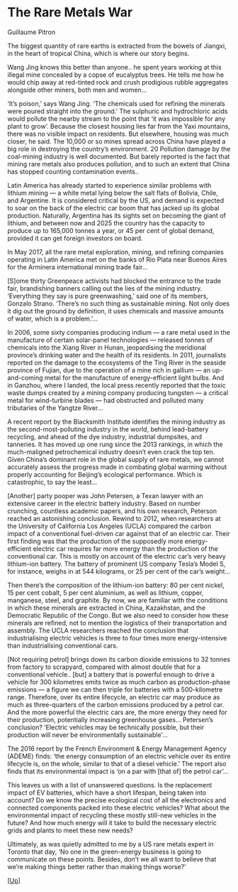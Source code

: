 # The Rare Metals War

Guillaume Pitron 

The biggest quantity of rare earths is extracted from the bowels of
Jiangxi, in the heart of tropical China, which is where our story
begins.

Wang Jing knows this better than anyone.. he spent years working at
this illegal mine concealed by a copse of eucalyptus trees. He tells
me how he would chip away at red-tinted rock and crush prodigious
rubble aggregates alongside other miners, both men and women...

‘It’s poison,’ says Wang Jing. ‘The chemicals used for refining the
minerals were poured straight into the ground.’ The sulphuric and
hydrochloric acids would pollute the nearby stream to the point that
‘it was impossible for any plant to grow’. Because the closest housing
lies far from the Yaxi mountains, there was no visible impact on
residents. But elsewhere, housing was much closer, he said.  The
10,000 or so mines spread across China have played a big role in
destroying the country’s environment. 20 Pollution damage by the
coal-mining industry is well documented. But barely reported is the
fact that mining rare metals also produces pollution, and to such an
extent that China has stopped counting contamination events..

Latin America has already started to experience similar problems with
lithium mining — a white metal lying below the salt flats of Bolivia,
Chile, and Argentine. It is considered critical by the US, and demand
is expected to soar on the back of the electric car boom that has
jacked up its global production. Naturally, Argentina has its sights
set on becoming the giant of lithium, and between now and 2025 the
country has the capacity to produce up to 165,000 tonnes a year, or 45
per cent of global demand, provided it can get foreign investors on
board.

In May 2017, all the rare metal exploration, mining, and refining
companies operating in Latin America met on the banks of Rio Plata near
Buenos Aires for the Arminera international mining trade fair...

[S]ome thirty Greenpeace activists had blocked the entrance to the
trade fair, brandishing banners calling out the lies of the mining
industry. ‘Everything they say is pure greenwashing,’ said one of its
members, Gonzalo Strano. ‘There’s no such thing as sustainable
mining. Not only does it dig out the ground by definition, it uses
chemicals and massive amounts of water, which is a problem.’...

In 2006, some sixty companies producing indium — a rare metal used in
the manufacture of certain solar-panel technologies — released tonnes
of chemicals into the Xiang River in Hunan, jeopardising the
meridional province’s drinking water and the health of its
residents. In 2011, journalists reported on the damage to the
ecosystems of the Ting River in the seaside province of Fujian, due to
the operation of a mine rich in gallium — an up-and-coming metal for
the manufacture of energy-efficient light bulbs. And in Ganzhou, where
I landed, the local press recently reported that the toxic waste dumps
created by a mining company producing tungsten — a critical metal for
wind-turbine blades — had obstructed and polluted many tributaries of
the Yangtze River...

<a name='ref2'/>

A recent report by the Blacksmith Institute identifies the mining
industry as the second-most-polluting industry in the world, behind
lead-battery recycling, and ahead of the dye industry, industrial
dumpsites, and tanneries. It has moved up one rung since the 2013
rankings, in which the much-maligned petrochemical industry doesn’t
even crack the top ten. Given China’s dominant role in the global
supply of rare metals, we cannot accurately assess the progress made
in combating global warming without properly accounting for Beijing’s
ecological performance. Which is catastrophic, to say the least...

<a name='ref3'/>

[Another] party pooper was John Petersen, a Texan lawyer with an
extensive career in the electric battery industry. Based on number
crunching, countless academic papers, and his own research, Peterson
reached an astonishing conclusion. Rewind to 2012, when researchers at
the University of California Los Angeles (UCLA) compared the carbon
impact of a conventional fuel-driven car against that of an electric
car. Their first finding was that the production of the supposedly
more energy-efficient electric car requires far more energy than the
production of the conventional car. This is mostly on account of the
electric car’s very heavy lithium-ion battery. The battery of
prominent US company Tesla’s Model S, for instance, weighs in at 544
kilograms, or 25 per cent of the car’s weight...

Then there’s the composition of the lithium-ion battery: 80 per cent
nickel, 15 per cent cobalt, 5 per cent aluminium, as well as lithium,
copper, manganese, steel, and graphite. By now, we are familiar with
the conditions in which these minerals are extracted in China,
Kazakhstan, and the Democratic Republic of the Congo. But we also need
to consider how these minerals are refined, not to mention the
logistics of their transportation and assembly. The UCLA researchers
reached the conclusion that industrialising electric vehicles is three
to four times more energy-intensive than industrialising conventional
cars.

[Not requiring petrol] brings down its carbon dioxide emissions to 32
tonnes from factory to scrapyard, compared with almost double that for
a conventional vehicle.. [but] a battery that is powerful enough to
drive a vehicle for 300 kilometres emits twice as much carbon as
production-phase emissions — a figure we can then triple for batteries
with a 500-kilometre range. Therefore, over its entire lifecycle, an
electric car may produce as much as three-quarters of the carbon
emissions produced by a petrol car. And the more powerful the electric
cars are, the more energy they need for their production, potentially
increasing greenhouse gases... Petersen’s conclusion? ‘Electric
vehicles may be technically possible, but their production will never
be environmentally sustainable'...

The 2016 report by the French Environment & Energy Management Agency
(ADEME) finds: ‘the energy consumption of an electric vehicle over its
entire lifecycle is, on the whole, similar to that of a diesel
vehicle.’ The report also finds that its environmental impact is ‘on a
par with [that of] the petrol car’...

This leaves us with a list of unanswered questions. Is the replacement
impact of EV batteries, which have a short lifespan, being taken into
account? Do we know the precise ecological cost of all the electronics
and connected components packed into these electric vehicles? What
about the environmental impact of recycling these mostly still-new
vehicles in the future? And how much energy will it take to build the
necessary electric grids and plants to meet these new needs?

Ultimately, as was quietly admitted to me by a US rare metals expert
in Toronto that day, ‘No one in the green-energy business is going to
communicate on these points. Besides, don’t we all want to believe
that we’re making things better rather than making things worse?’

[[Up](../../2018/12/climate.html)]

